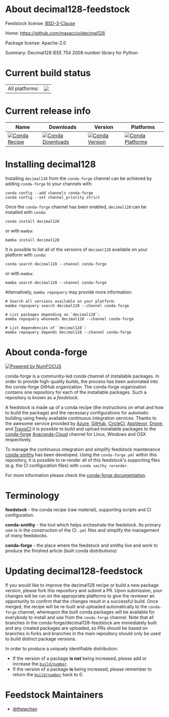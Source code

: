 About decimal128-feedstock
==========================

Feedstock license: [BSD-3-Clause](https://github.com/conda-forge/decimal128-feedstock/blob/main/LICENSE.txt)

Home: https://github.com/masaccio/decimal128

Package license: Apache-2.0

Summary: Decimal128 IEEE 754 2008 number library for Python

Current build status
====================


<table><tr><td>All platforms:</td>
    <td>
      <a href="https://dev.azure.com/conda-forge/feedstock-builds/_build/latest?definitionId=19686&branchName=main">
        <img src="https://dev.azure.com/conda-forge/feedstock-builds/_apis/build/status/decimal128-feedstock?branchName=main">
      </a>
    </td>
  </tr>
</table>

Current release info
====================

| Name | Downloads | Version | Platforms |
| --- | --- | --- | --- |
| [![Conda Recipe](https://img.shields.io/badge/recipe-decimal128-green.svg)](https://anaconda.org/conda-forge/decimal128) | [![Conda Downloads](https://img.shields.io/conda/dn/conda-forge/decimal128.svg)](https://anaconda.org/conda-forge/decimal128) | [![Conda Version](https://img.shields.io/conda/vn/conda-forge/decimal128.svg)](https://anaconda.org/conda-forge/decimal128) | [![Conda Platforms](https://img.shields.io/conda/pn/conda-forge/decimal128.svg)](https://anaconda.org/conda-forge/decimal128) |

Installing decimal128
=====================

Installing `decimal128` from the `conda-forge` channel can be achieved by adding `conda-forge` to your channels with:

```
conda config --add channels conda-forge
conda config --set channel_priority strict
```

Once the `conda-forge` channel has been enabled, `decimal128` can be installed with `conda`:

```
conda install decimal128
```

or with `mamba`:

```
mamba install decimal128
```

It is possible to list all of the versions of `decimal128` available on your platform with `conda`:

```
conda search decimal128 --channel conda-forge
```

or with `mamba`:

```
mamba search decimal128 --channel conda-forge
```

Alternatively, `mamba repoquery` may provide more information:

```
# Search all versions available on your platform:
mamba repoquery search decimal128 --channel conda-forge

# List packages depending on `decimal128`:
mamba repoquery whoneeds decimal128 --channel conda-forge

# List dependencies of `decimal128`:
mamba repoquery depends decimal128 --channel conda-forge
```


About conda-forge
=================

[![Powered by
NumFOCUS](https://img.shields.io/badge/powered%20by-NumFOCUS-orange.svg?style=flat&colorA=E1523D&colorB=007D8A)](https://numfocus.org)

conda-forge is a community-led conda channel of installable packages.
In order to provide high-quality builds, the process has been automated into the
conda-forge GitHub organization. The conda-forge organization contains one repository
for each of the installable packages. Such a repository is known as a *feedstock*.

A feedstock is made up of a conda recipe (the instructions on what and how to build
the package) and the necessary configurations for automatic building using freely
available continuous integration services. Thanks to the awesome service provided by
[Azure](https://azure.microsoft.com/en-us/services/devops/), [GitHub](https://github.com/),
[CircleCI](https://circleci.com/), [AppVeyor](https://www.appveyor.com/),
[Drone](https://cloud.drone.io/welcome), and [TravisCI](https://travis-ci.com/)
it is possible to build and upload installable packages to the
[conda-forge](https://anaconda.org/conda-forge) [Anaconda-Cloud](https://anaconda.org/)
channel for Linux, Windows and OSX respectively.

To manage the continuous integration and simplify feedstock maintenance
[conda-smithy](https://github.com/conda-forge/conda-smithy) has been developed.
Using the ``conda-forge.yml`` within this repository, it is possible to re-render all of
this feedstock's supporting files (e.g. the CI configuration files) with ``conda smithy rerender``.

For more information please check the [conda-forge documentation](https://conda-forge.org/docs/).

Terminology
===========

**feedstock** - the conda recipe (raw material), supporting scripts and CI configuration.

**conda-smithy** - the tool which helps orchestrate the feedstock.
                   Its primary use is in the construction of the CI ``.yml`` files
                   and simplify the management of *many* feedstocks.

**conda-forge** - the place where the feedstock and smithy live and work to
                  produce the finished article (built conda distributions)


Updating decimal128-feedstock
=============================

If you would like to improve the decimal128 recipe or build a new
package version, please fork this repository and submit a PR. Upon submission,
your changes will be run on the appropriate platforms to give the reviewer an
opportunity to confirm that the changes result in a successful build. Once
merged, the recipe will be re-built and uploaded automatically to the
`conda-forge` channel, whereupon the built conda packages will be available for
everybody to install and use from the `conda-forge` channel.
Note that all branches in the conda-forge/decimal128-feedstock are
immediately built and any created packages are uploaded, so PRs should be based
on branches in forks and branches in the main repository should only be used to
build distinct package versions.

In order to produce a uniquely identifiable distribution:
 * If the version of a package **is not** being increased, please add or increase
   the [``build/number``](https://docs.conda.io/projects/conda-build/en/latest/resources/define-metadata.html#build-number-and-string).
 * If the version of a package **is** being increased, please remember to return
   the [``build/number``](https://docs.conda.io/projects/conda-build/en/latest/resources/define-metadata.html#build-number-and-string)
   back to 0.

Feedstock Maintainers
=====================

* [@thewchan](https://github.com/thewchan/)

